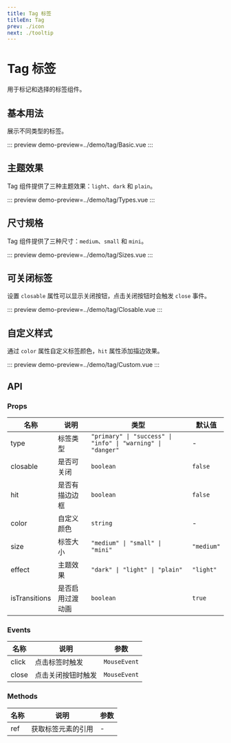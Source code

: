 ```yaml
---
title: Tag 标签
titleEn: Tag
prev: ./icon
next: ./tooltip
---
```


# Tag 标签

用于标记和选择的标签组件。

## 基本用法

展示不同类型的标签。

::: preview
demo-preview=../demo/tag/Basic.vue
:::

## 主题效果

Tag 组件提供了三种主题效果：`light`、`dark` 和 `plain`。

::: preview
demo-preview=../demo/tag/Types.vue
:::

## 尺寸规格

Tag 组件提供了三种尺寸：`medium`、`small` 和 `mini`。

::: preview
demo-preview=../demo/tag/Sizes.vue
:::

## 可关闭标签

设置 `closable` 属性可以显示关闭按钮，点击关闭按钮时会触发 `close` 事件。

::: preview
demo-preview=../demo/tag/Closable.vue
:::

## 自定义样式

通过 `color` 属性自定义标签颜色，`hit` 属性添加描边效果。

::: preview
demo-preview=../demo/tag/Custom.vue
:::

## API

### Props

| 名称 | 说明 | 类型 | 默认值 |
|------|------|------|-------|
| type | 标签类型 | `"primary" \| "success" \| "info" \| "warning" \| "danger"` | - |
| closable | 是否可关闭 | `boolean` | `false` |
| hit | 是否有描边边框 | `boolean` | `false` |
| color | 自定义颜色 | `string` | - |
| size | 标签大小 | `"medium" \| "small" \| "mini"` | `"medium"` |
| effect | 主题效果 | `"dark" \| "light" \| "plain"` | `"light"` |
| isTransitions | 是否启用过渡动画 | `boolean` | `true` |

### Events

| 名称 | 说明 | 参数 |
|------|------|------|
| click | 点击标签时触发 | `MouseEvent` |
| close | 点击关闭按钮时触发 | `MouseEvent` |

### Methods

| 名称 | 说明 | 参数 |
|------|------|------|
| ref | 获取标签元素的引用 | - | |